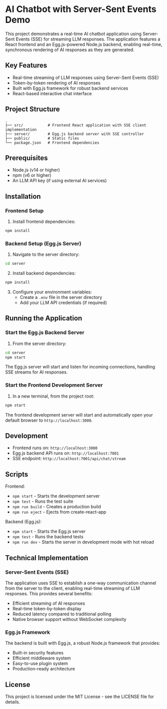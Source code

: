 # AI Chatbot with Server-Sent Events Demo

This project demonstrates a real-time AI chatbot application using Server-Sent Events (SSE) for streaming LLM responses. The application features a React frontend and an Egg.js-powered Node.js backend, enabling real-time, synchronous rendering of AI responses as they are generated.

## Key Features

- Real-time streaming of LLM responses using Server-Sent Events (SSE)
- Token-by-token rendering of AI responses
- Built with Egg.js framework for robust backend services
- React-based interactive chat interface

## Project Structure

```
.
├── src/           # Frontend React application with SSE client implementation
├── server/        # Egg.js backend server with SSE controller
├── public/        # Static files
└── package.json   # Frontend dependencies
```

## Prerequisites

- Node.js (v14 or higher)
- npm (v6 or higher)
- An LLM API key (if using external AI services)

## Installation

### Frontend Setup

1. Install frontend dependencies:
```bash
npm install
```

### Backend Setup (Egg.js Server)

1. Navigate to the server directory:
```bash
cd server
```

2. Install backend dependencies:
```bash
npm install
```

3. Configure your environment variables:
   - Create a `.env` file in the server directory
   - Add your LLM API credentials (if required)

## Running the Application

### Start the Egg.js Backend Server

1. From the server directory:
```bash
cd server
npm start
```

The Egg.js server will start and listen for incoming connections, handling SSE streams for AI responses.

### Start the Frontend Development Server

1. In a new terminal, from the project root:
```bash
npm start
```

The frontend development server will start and automatically open your default browser to `http://localhost:3000`.

## Development

- Frontend runs on: `http://localhost:3000`
- Egg.js backend API runs on: `http://localhost:7001`
- SSE endpoint: `http://localhost:7001/api/chat/stream`

## Scripts

Frontend:
- `npm start` - Starts the development server
- `npm test` - Runs the test suite
- `npm run build` - Creates a production build
- `npm run eject` - Ejects from create-react-app

Backend (Egg.js):
- `npm start` - Starts the Egg.js server
- `npm test` - Runs the backend tests
- `npm run dev` - Starts the server in development mode with hot reload

## Technical Implementation

### Server-Sent Events (SSE)
The application uses SSE to establish a one-way communication channel from the server to the client, enabling real-time streaming of LLM responses. This provides several benefits:
- Efficient streaming of AI responses
- Real-time token-by-token display
- Reduced latency compared to traditional polling
- Native browser support without WebSocket complexity

### Egg.js Framework
The backend is built with Egg.js, a robust Node.js framework that provides:
- Built-in security features
- Efficient middleware system
- Easy-to-use plugin system
- Production-ready architecture

## License

This project is licensed under the MIT License - see the LICENSE file for details. 